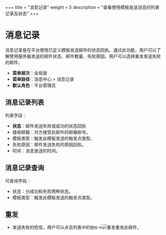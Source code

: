 +++
title = "消息记录"
weight = 5
description = "查看使用模板发送消息的列表记录及状态"
+++

# 消息记录

消息记录是在平台使用已定义模板发送邮件的状态回执。通过此功能，用户可以了解使用服务器发送的邮件状态、邮件数量、失败原因。用户可以选择重发发送失败的邮件。

- **菜单层次**：全局层
- **菜单路径**：消息中心 > 消息记录
- **默认角色**：平台管理员

## 消息记录列表

列表字段：

- **状态**：邮件发送失败或成功的状态回执
- 接收邮箱：对方接受此邮件的邮箱账号。
- 模板类型：触发此模板发送的触发点类型。
- 失败原因：邮件发送失败的原因回执。
- 时间：消息发送的时间。

## 消息记录查询

可查询字段：

- 状态：分成功和失败两种状态。
- 模板类型：触发此模板发送的触发点类型。

## 重发

- 发送失败的短信，用户可以点击列表中的`图标`→![重发](/docs/user-guide/system-configuration/message/image/redo.png)重发此邮件。